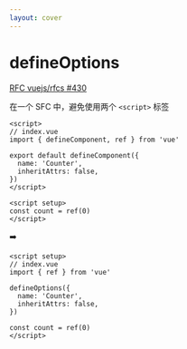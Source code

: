 ```yaml
---
layout: cover
---
```


<div flex justify-between>
  <h1><VueMacrosTitle inline font-mono>defineOptions</VueMacrosTitle></h1>
  <div flex items-center>
    <a href="https://github.com/vuejs/rfcs/discussions/430" target="_blank" font-mono>
      RFC vuejs/rfcs #430
    </a>
  </div>
</div>

<p>
  <span>在一个 SFC 中，避免使用两个 <code>&lt;script&gt;</code> 标签</span>
</p>

<div w-full flex="~ row gap-5" items-center>
  <div flex="1">

```vue {all|1,5-9,11,13}
<script>
// index.vue
import { defineComponent, ref } from 'vue'

export default defineComponent({
  name: 'Counter',
  inheritAttrs: false,
})
</script>

<script setup>
const count = ref(0)
</script>
```

  </div>

  <div v-click>➡️</div>

  <div v-after flex="1">

```vue {5-8}
<script setup>
// index.vue
import { ref } from 'vue'

defineOptions({
  name: 'Counter',
  inheritAttrs: false,
})

const count = ref(0)
</script>
```

  </div>
</div>


<!-- 

- 回到刚才话题，内置的宏只提供了 props, emits 和 expose。但还有一些属性像 name 和 inhert attributes 没办法在 `<script setup>` 中设置的。

- *click* 我们只能回到原始的方法，用两个 script 标签来做。我个人不太喜欢这种写法。

- *click* 所以 Vue Macros 提供了第一个宏 `defineOptions` 。可以使用它去定义任何属性。包括上面提到的 name, inhert attributes。甚至也可以写个 render 函数。

- 我向 Vue 社区提了一个 RFC，希望能集成到 Vue core 中，有感兴趣的也欢迎大家到这个 RFC 中讨论。

- 其实一开始，这个插件的目标之一就是尽可能避免使用普通的 `<script>` 标签。

-->
